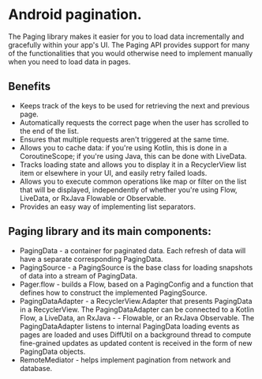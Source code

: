 # Android pagination.
The Paging library makes it easier for you to load data incrementally and gracefully within your app's UI. The Paging API provides support for many of the functionalities that you would otherwise need to implement manually when you need to load data in pages.
## Benefits
- Keeps track of the keys to be used for retrieving the next and previous page.
- Automatically requests the correct page when the user has scrolled to the end of the list.
- Ensures that multiple requests aren't triggered at the same time.
- Allows you to cache data: if you're using Kotlin, this is done in a CoroutineScope; if you're using Java, this can be done with LiveData.
- Tracks loading state and allows you to display it in a RecyclerView list item or elsewhere in your UI, and easily retry failed loads.
- Allows you to execute common operations like map or filter on the list that will be displayed, independently of whether you're using Flow, LiveData, or RxJava Flowable or Observable.
- Provides an easy way of implementing list separators.

## Paging library and its main components:

- PagingData - a container for paginated data. Each refresh of data will have a separate corresponding PagingData.
- PagingSource - a PagingSource is the base class for loading snapshots of data into a stream of PagingData.
- Pager.flow - builds a Flow<PagingData>, based on a PagingConfig and a function that defines how to construct the implemented PagingSource.
- PagingDataAdapter - a RecyclerView.Adapter that presents PagingData in a RecyclerView. The PagingDataAdapter can be connected to a Kotlin Flow, a LiveData, an RxJava - - Flowable, or an RxJava Observable. The PagingDataAdapter listens to internal PagingData loading events as pages are loaded and uses DiffUtil on a background thread to compute fine-grained updates as updated content is received in the form of new PagingData objects.
- RemoteMediator - helps implement pagination from network and database.
